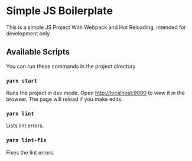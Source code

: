 # Simple JS Boilerplate 

This is a simple JS Project With Webpack and Hot Reloading, intended for development only. 

## Available Scripts

You can run these commands in the project directory

### `yarn start`

Runs the project in dev mode. Open [http://localhost:9000](http://localhost:9000) to view it in the browser.
The page will reload if you make edits.

### `yarn lint`

Lists lint errors.

### `yarn lint-fix`

Fixes the lint errors.

